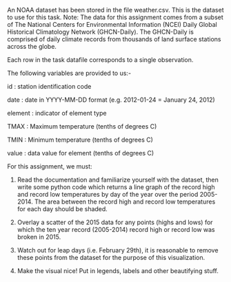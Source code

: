 An NOAA dataset has been stored in the file weather.csv.
This is the dataset to use for this task. Note: The data for this assignment comes from a subset of The National Centers for Environmental Information (NCEI) Daily Global Historical Climatology Network (GHCN-Daily).
The GHCN-Daily is comprised of daily climate records from thousands of land surface stations across the globe.

Each row in the task datafile corresponds to a single observation.

The following variables are provided to us:-

id : station identification code

date : date in YYYY-MM-DD format (e.g. 2012-01-24 = January 24, 2012)

element : indicator of element type

TMAX : Maximum temperature (tenths of degrees C)

TMIN : Minimum temperature (tenths of degrees C)

value : data value for element (tenths of degrees C)

For this assignment, we must:

1. Read the documentation and familiarize yourself with the dataset, then write some python code which returns a line graph of the record high and record low temperatures by day of the year over the period 2005-2014. The area between the record high and record low temperatures for each day should be shaded.

2. Overlay a scatter of the 2015 data for any points (highs and lows) for which the ten year record (2005-2014) record high or record low was broken in 2015.

3. Watch out for leap days (i.e. February 29th), it is reasonable to remove these points from the dataset for the purpose of this visualization.

4. Make the visual nice! Put in legends, labels and other beautifying stuff.
